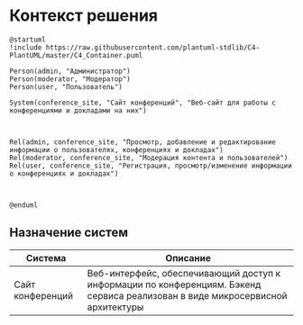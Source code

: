 # Контекст решения
<!-- Окружение системы (роли, участники, внешние системы) и связи системы с ним. Диаграмма контекста C4 и текстовое описание. 
-->
```plantuml
@startuml
!include https://raw.githubusercontent.com/plantuml-stdlib/C4-PlantUML/master/C4_Container.puml

Person(admin, "Администратор")
Person(moderator, "Модератор")
Person(user, "Пользователь")

System(conference_site, "Сайт конференций", "Веб-сайт для работы с конференциями и докладами на них")



Rel(admin, conference_site, "Просмотр, добавление и редактирование информации о пользователях, конференциях и докладах")
Rel(moderator, conference_site, "Модерация контента и пользователей")
Rel(user, conference_site, "Регистрация, просмотр/изменение информации о конференциях и докладах")



@enduml
```
## Назначение систем
|Система| Описание|
|-------|---------|
| Сайт конференций | Веб-интерфейс, обеспечивающий доступ к информации по конференциям. Бэкенд сервиса реализован в виде микросервисной архитектуры |

